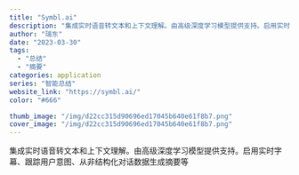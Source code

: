 ```yaml
---
title: "Symbl.ai"
description: "集成实时语音转文本和上下文理解。由高级深度学习模型提供支持。启用实时字幕、跟踪用户意图、从非结构化对话数据生成摘要等"
author: "瑞东"
date: "2023-03-30"
tags:
  - "总结"
  - "摘要"
categories: application
series: "智能总结"
website_link: "https://symbl.ai/"
color: "#666"

thumb_image: "/img/d22cc315d90696ed17045b640e61f8b7.png"
cover_image: "/img/d22cc315d90696ed17045b640e61f8b7.png"
---
```


集成实时语音转文本和上下文理解。由高级深度学习模型提供支持。启用实时字幕、跟踪用户意图、从非结构化对话数据生成摘要等
